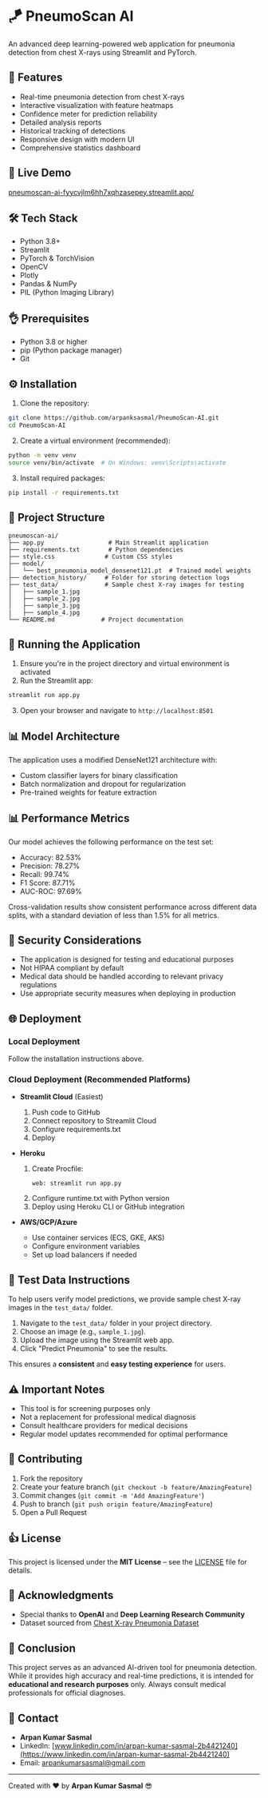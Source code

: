 # 🪁 PneumoScan AI

An advanced deep learning-powered web application for pneumonia detection from chest X-rays using Streamlit and PyTorch.

## 🌟 Features

- Real-time pneumonia detection from chest X-rays
- Interactive visualization with feature heatmaps
- Confidence meter for prediction reliability
- Detailed analysis reports
- Historical tracking of detections
- Responsive design with modern UI
- Comprehensive statistics dashboard

## 🚀 Live Demo
[pneumoscan-ai-fyycvjlm6hh7xqhzasepey.streamlit.app/](https://pneumoscan-ai-fyycvjlm6hh7xqhzasepey.streamlit.app/)

## 🛠️ Tech Stack

- Python 3.8+
- Streamlit
- PyTorch & TorchVision
- OpenCV
- Plotly
- Pandas & NumPy
- PIL (Python Imaging Library)

## 👌 Prerequisites

- Python 3.8 or higher
- pip (Python package manager)
- Git

## ⚙️ Installation

1. Clone the repository:
```bash
git clone https://github.com/arpanksasmal/PneumoScan-AI.git
cd PneumoScan-AI
```

2. Create a virtual environment (recommended):
```bash
python -m venv venv
source venv/bin/activate  # On Windows: venv\Scripts\activate
```

3. Install required packages:
```bash
pip install -r requirements.txt
```

## 💽 Project Structure

```
pneumoscan-ai/
├── app.py                  # Main Streamlit application
├── requirements.txt        # Python dependencies
├── style.css              # Custom CSS styles
├── model/
│   └── best_pneumonia_model_densenet121.pt  # Trained model weights
├── detection_history/     # Folder for storing detection logs
├── test_data/             # Sample chest X-ray images for testing
│   ├── sample_1.jpg
│   ├── sample_2.jpg
│   ├── sample_3.jpg
|   ├── sample_4.jpg
└── README.md             # Project documentation
```

## 🚀 Running the Application

1. Ensure you're in the project directory and virtual environment is activated
2. Run the Streamlit app:
```bash
streamlit run app.py
```
3. Open your browser and navigate to `http://localhost:8501`

## 📊 Model Architecture

The application uses a modified DenseNet121 architecture with:
- Custom classifier layers for binary classification
- Batch normalization and dropout for regularization
- Pre-trained weights for feature extraction

## 📊 Performance Metrics

Our model achieves the following performance on the test set:

- Accuracy: 82.53%
- Precision: 78.27%
- Recall: 99.74%
- F1 Score: 87.71%
- AUC-ROC: 97.69%

Cross-validation results show consistent performance across different data splits, with a standard deviation of less than 1.5% for all metrics.

## 🔐 Security Considerations

- The application is designed for testing and educational purposes
- Not HIPAA compliant by default
- Medical data should be handled according to relevant privacy regulations
- Use appropriate security measures when deploying in production

## 🌐 Deployment

### Local Deployment
Follow the installation instructions above.

### Cloud Deployment (Recommended Platforms)
- **Streamlit Cloud** (Easiest)
  1. Push code to GitHub
  2. Connect repository to Streamlit Cloud
  3. Configure requirements.txt
  4. Deploy

- **Heroku**
  1. Create Procfile:
     ```
     web: streamlit run app.py
     ```
  2. Configure runtime.txt with Python version
  3. Deploy using Heroku CLI or GitHub integration

- **AWS/GCP/Azure**
  - Use container services (ECS, GKE, AKS)
  - Configure environment variables
  - Set up load balancers if needed

## 📕 Test Data Instructions

To help users verify model predictions, we provide sample chest X-ray images in the `test_data/` folder.

1. Navigate to the `test_data/` folder in your project directory.
2. Choose an image (e.g., `sample_1.jpg`).
3. Upload the image using the Streamlit web app.
4. Click "Predict Pneumonia" to see the results.

This ensures a **consistent** and **easy testing experience** for users.

## ⚠️ Important Notes

- This tool is for screening purposes only
- Not a replacement for professional medical diagnosis
- Consult healthcare providers for medical decisions
- Regular model updates recommended for optimal performance

## 🤝 Contributing

1. Fork the repository
2. Create your feature branch (`git checkout -b feature/AmazingFeature`)
3. Commit changes (`git commit -m 'Add AmazingFeature'`)
4. Push to branch (`git push origin feature/AmazingFeature`)
5. Open a Pull Request

## 👍 License

This project is licensed under the **MIT License** – see the [LICENSE](LICENSE) file for details.

## 👏 Acknowledgments

- Special thanks to **OpenAI** and **Deep Learning Research Community**
- Dataset sourced from [Chest X-ray Pneumonia Dataset](https://www.kaggle.com/datasets/paultimothymooney/chest-xray-pneumonia)

## 📄 Conclusion

This project serves as an advanced AI-driven tool for pneumonia detection. While it provides high accuracy and real-time predictions, it is intended for **educational and research purposes** only. Always consult medical professionals for official diagnoses.

## 📧 Contact

- **Arpan Kumar Sasmal**
- LinkedIn: [www.linkedin.com/in/arpan-kumar-sasmal-2b4421240](https://www.linkedin.com/in/arpan-kumar-sasmal-2b4421240)
- Email: [arpankumarsasmal@gmail.com](mailto:arpankumarsasmal@gmail.com)

---
Created with ❤️ by **Arpan Kumar Sasmal** 😎
